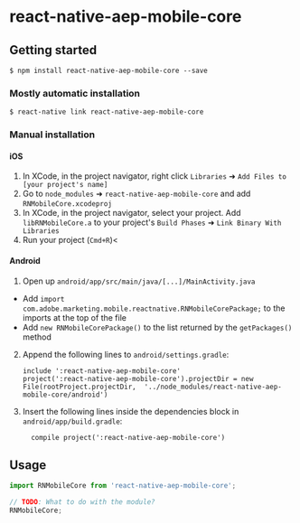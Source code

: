 
# react-native-aep-mobile-core

## Getting started

`$ npm install react-native-aep-mobile-core --save`

### Mostly automatic installation

`$ react-native link react-native-aep-mobile-core`

### Manual installation


#### iOS

1. In XCode, in the project navigator, right click `Libraries` ➜ `Add Files to [your project's name]`
2. Go to `node_modules` ➜ `react-native-aep-mobile-core` and add `RNMobileCore.xcodeproj`
3. In XCode, in the project navigator, select your project. Add `libRNMobileCore.a` to your project's `Build Phases` ➜ `Link Binary With Libraries`
4. Run your project (`Cmd+R`)<

#### Android

1. Open up `android/app/src/main/java/[...]/MainActivity.java`
  - Add `import com.adobe.marketing.mobile.reactnative.RNMobileCorePackage;` to the imports at the top of the file
  - Add `new RNMobileCorePackage()` to the list returned by the `getPackages()` method
2. Append the following lines to `android/settings.gradle`:
  	```
  	include ':react-native-aep-mobile-core'
  	project(':react-native-aep-mobile-core').projectDir = new File(rootProject.projectDir, 	'../node_modules/react-native-aep-mobile-core/android')
  	```
3. Insert the following lines inside the dependencies block in `android/app/build.gradle`:
  	```
      compile project(':react-native-aep-mobile-core')
  	```


## Usage
```javascript
import RNMobileCore from 'react-native-aep-mobile-core';

// TODO: What to do with the module?
RNMobileCore;
```
